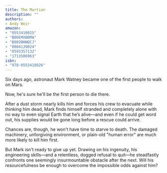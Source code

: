 ```yaml
---
title: The Martian
description: ""
authors:
- Andy Weir
amazon:
- "0553418025"
- "B00EMXBDMA"
- "B082BHWQCJ"
- "0804139024"
- "0593357132"
- "1713506963"
isbn:
- "978-0553418026"
---
```

Six days ago, astronaut Mark Watney became one of the first people to walk on Mars.

Now, he's sure he'll be the first person to die there.

After a dust storm nearly kills him and forces his crew to evacuate while thinking him dead, Mark finds himself stranded and completely alone with no way to even signal Earth that he’s alive—and even if he could get word out, his supplies would be gone long before a rescue could arrive.

Chances are, though, he won't have time to starve to death. The damaged machinery, unforgiving environment, or plain-old "human error" are much more likely to kill him first.

But Mark isn't ready to give up yet. Drawing on his ingenuity, his engineering skills—and a relentless, dogged refusal to quit—he steadfastly confronts one seemingly insurmountable obstacle after the next. Will his resourcefulness be enough to overcome the impossible odds against him?
